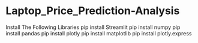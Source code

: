 # Laptop_Price_Prediction-Analysis
Install The Following Libraries
pip install Streamlit
pip install numpy
pip install pandas 
pip install plotly
pip install matplotlib
pip install plotly.express
